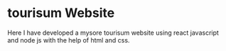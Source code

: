 #  tourisum Website 
Here I have developed a mysore tourisum website using react javascript and node js with the help of html and css.
